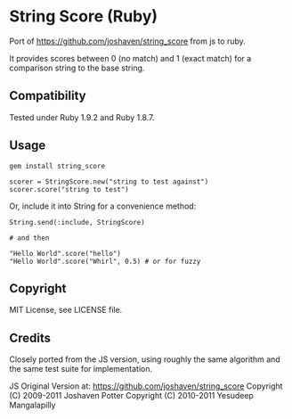 String Score (Ruby)
===

Port of https://github.com/joshaven/string_score from js to ruby.

It provides scores between 0 (no match) and 1 (exact match) for a comparison
string to the base string.


Compatibility
---

Tested under Ruby 1.9.2 and Ruby 1.8.7.

Usage
---

    gem install string_score
    
    scorer = StringScore.new("string to test against")
    scorer.score("string to test")

Or, include it into String for a convenience method:


    String.send(:include, StringScore)
    
    # and then
    
    "Hello World".score("hello")
    "Hello World".score("Whirl", 0.5) # or for fuzzy

Copyright
---

MIT License, see LICENSE file.

Credits
---

Closely ported from the JS version, using roughly the same algorithm and
the same test suite for implementation.

JS Original Version at: https://github.com/joshaven/string_score
Copyright (C) 2009-2011 Joshaven Potter
Copyright (C) 2010-2011 Yesudeep Mangalapilly

